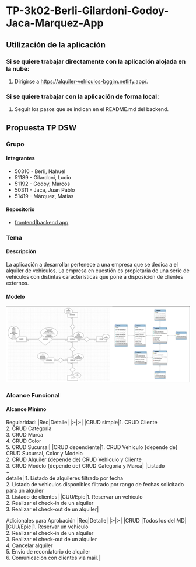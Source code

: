 # TP-3k02-Berli-Gilardoni-Godoy-Jaca-Marquez-App

## Utilización de la aplicación

### Si se quiere trabajar directamente con la aplicación alojada en la nube:

1. Dirigirse a https://alquiler-vehiculos-bggjm.netlify.app/.

### Si se quiere trabajar con la aplicación de forma local:

1. Seguir los pasos que se indican en el README.md del backend.

## Propuesta TP DSW

### Grupo

#### Integrantes

- 50310 - Berli, Nahuel
- 51189 - Gilardoni, Lucio
- 51192 - Godoy, Marcos
- 50311 - Jaca, Juan Pablo
- 51419 - Márquez, Matías

#### Repositorio

- [frontend|backend app](https://github.com/DSW-3k02-GGJM/TP-3k02-Berli-Gilardoni-Godoy-Jaca-Marquez-App)

### Tema

#### Descripción

La aplicación a desarrollar pertenece a una empresa que se dedica a el alquiler de vehiculos. La empresa en cuestión es propietaria de una serie de vehiculos con distintas características que pone a disposición de clientes externos.

#### Modelo

![Desarrollo de Software](assets/tp-dsw.png)

### Alcance Funcional

#### Alcance Mínimo

Regularidad:
|Req|Detalle|
|:-|:-|
|CRUD simple|1. CRUD Cliente<br>2. CRUD Categoria<br>3. CRUD Marca<br>4. CRUD Color<br>5. CRUD Sucursal|
|CRUD dependiente|1. CRUD Vehiculo {depende de} CRUD Sucursal, Color y Modelo<br>2. CRUD Alquiler {depende de} CRUD Vehiculo y Cliente<br>3. CRUD Modelo {depende de} CRUD Categoria y Marca|
|Listado<br>+<br>detalle| 1. Listado de alquileres filtrado por fecha <br> 2. Listado de vehiculos disponibles filtrado por rango de fechas solicitado para un alquiler <br> 3. Listado de clientes|
|CUU/Epic|1. Reservar un vehiculo <br>2. Realizar el check-in de un alquiler <br>3. Realizar el check-out de un alquiler|

Adicionales para Aprobación
|Req|Detalle|
|:-|:-|
|CRUD |Todos los del MD|
|CUU/Epic|1. Reservar un vehiculo <br>2. Realizar el check-in de un alquiler <br>3. Realizar el check-out de un alquiler <br>4. Cancelar alquiler <br>5. Envio de recordatorio de alquiler<br>6. Comunicacion con clientes via mail.|
